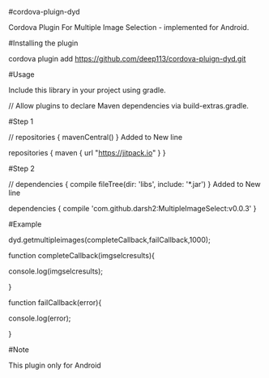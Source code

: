 #cordova-pluign-dyd

Cordova Plugin For Multiple Image Selection - implemented for Android.

#Installing the plugin

cordova plugin add https://github.com/deep113/cordova-pluign-dyd.git

#Usage

Include this library in your project using gradle.

// Allow plugins to declare Maven dependencies via build-extras.gradle. 

#Step 1

// repositories { mavenCentral() } Added to New line

repositories {
  maven {
    url "https://jitpack.io"
  }
}



#Step 2

// dependencies { compile fileTree(dir: 'libs', include: '*.jar')  } Added to New line


dependencies {
  compile 'com.github.darsh2:MultipleImageSelect:v0.0.3'
}



#Example


dyd.getmultipleimages(completeCallback,failCallback,1000);


function completeCallback(imgselcresults){

console.log(imgselcresults);

}


function failCallback(error){

console.log(error);

}



#Note

This plugin only for Android

		